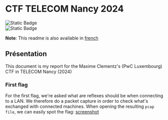 # CTF TELECOM Nancy 2024


![Static Badge](https://img.shields.io/badge/Télécom-Projet_scolaire-purple)    
![Static Badge](https://img.shields.io/badge/Networking-blue?logo=network)    

**Note**: This readme is also available in [french](nolink)

## Présentation


This document is my report for the Maxime Clementz's (PwC Luxembourg) CTF in TELECOM Nancy (2024)


### First flag
For the first flag, we're asked what are reflexes should be when connecting to a LAN. We therefore do a packet capture in order to check what's exchanged with connected machines. When opening the resulting `pcap file`, we can easily spot the flag:
[screenshot](https://github.com/cos-imo/TN_2024_CTF_report/blob/main/first_flag_wireshark.png)
